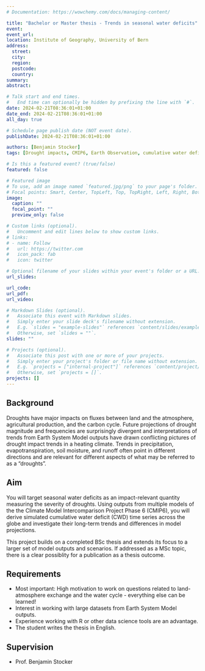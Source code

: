 ```yaml
---
# Documentation: https://wowchemy.com/docs/managing-content/

title: "Bachelor or Master thesis - Trends in seasonal water deficits"
event:
event_url:
location: Institute of Geography, University of Bern
address:
  street:
  city:
  region:
  postcode:
  country:
summary:
abstract:

# Talk start and end times.
#   End time can optionally be hidden by prefixing the line with `#`.
date: 2024-02-21T08:36:01+01:00
date_end: 2024-02-21T08:36:01+01:00
all_day: true

# Schedule page publish date (NOT event date).
publishDate: 2024-02-21T08:36:01+01:00

authors: [Benjamin Stocker]
tags: [Drought impacts, CMIP6, Earth Observation, cumulative water deficit, BSc]

# Is this a featured event? (true/false)
featured: false

# Featured image
# To use, add an image named `featured.jpg/png` to your page's folder. 
# Focal points: Smart, Center, TopLeft, Top, TopRight, Left, Right, BottomLeft, Bottom, BottomRight.
image:
  caption: ""
  focal_point: ""
  preview_only: false

# Custom links (optional).
#   Uncomment and edit lines below to show custom links.
# links:
# - name: Follow
#   url: https://twitter.com
#   icon_pack: fab
#   icon: twitter

# Optional filename of your slides within your event's folder or a URL.
url_slides:

url_code:
url_pdf:
url_video:

# Markdown Slides (optional).
#   Associate this event with Markdown slides.
#   Simply enter your slide deck's filename without extension.
#   E.g. `slides = "example-slides"` references `content/slides/example-slides.md`.
#   Otherwise, set `slides = ""`.
slides: ""

# Projects (optional).
#   Associate this post with one or more of your projects.
#   Simply enter your project's folder or file name without extension.
#   E.g. `projects = ["internal-project"]` references `content/project/deep-learning/index.md`.
#   Otherwise, set `projects = []`.
projects: []
---
```


## Background

Droughts have major impacts on fluxes between land and the atmosphere, agricultural production, and the carbon cycle. Future projections of drought magnitude and frequencies are surprisingly divergent and interpretations of trends from Earth System Model outputs have drawn conflicting pictures of drought impact trends in a heating climate. Trends in precipitation, evapotranspiration, soil moisture, and runoff often point in different directions and are relevant for different aspects of what may be referred to as a “droughts”. 

## Aim

You will target seasonal water deficits as an impact-relevant quantity measuring the severity of droughts. Using outputs from multiple models of the the Climate Model Intercomparison Project Phase 6 (CMIP6), you will derive simulated cumulative water deficit (CWD) time series across the globe and investigate their long-term trends and differences in model projections.

This project builds on a completed BSc thesis and extends its focus to a larger set of model outputs and scenarios. If addressed as a MSc topic, there is a clear possiblity for a publication as a thesis outcome.

## Requirements

- Most important: High motivation to work on questions related to land-atmosphere exchange and the water cycle - everything else can be learned!
- Interest in working with large datasets from Earth System Model outputs.
- Experience working with R or other data science tools are an advantage.
- The student writes the thesis in English.

## Supervision

- Prof. Benjamin Stocker